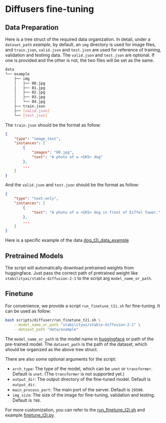 # Diffusers fine-tuning

## Data Preparation

Here is a tree struct of the required data organization. In detail, under a `dataset_path` *example*, by default, an `img` directory is used for image files, and `train.json`, `valid.json` and `test.json` are used for reference of training, validation and testinig data. The `valid.json` and `test.json` are optional. If one is provided and the other is not, the two files will be set as the same.

```bash
data
└── example
    ├── img
    │   ├── 00.jpg
    │   ├── 01.jpg
    │   ├── 02.jpg
    │   ├── 03.jpg
    │   └── 04.jpg
    ├── train.json
    ├── [valid.json]
    └── [test.json]
```

The `train.json` should be the format as follow:

```json
{
    "type": "image_text",
    "instances": [
        {
            "images": "00.jpg",
            "text": "A photo of a <SKS> dog"
        },
        ...
    ]
}
```

And the `valid.json` and `test.json` should be the format as follow:

```json
{
    "type": "text-only",
    "instances": [
        {
            "text": "A photo of a <SKS> dog in front of Eiffel Tower."
        },
        ...
    ]
}
```

Here is a specific example of the data [dog_t2i_data_example](https://drive.google.com/drive/folders/106ahvIrXbiuZMBw0NuOTjY0vnM_xXARW?usp=sharing)

## Pretrained Models

The script will automatically download pretrained weights from huggingface. Just pass the correct path of pretrained weight like `stabilityai/stable-diffusion-2-1` to the script arg `model_name_or_path`.

## Finetune

For convenience, we provide a script `run_finetune_t2i.sh` for fine-tuning. It can be used as follow:

```bash
bash scripts/diffuser/run_finetune_t2i.sh \
    --model_name_or_path "stabilityai/stable-diffusion-2-1" \
    --dataset_path "data/example"
```

The `model_name_or_path` is the model name in [huggingface](https://huggingface.co/) or path of the pre-trained model. The `dataset_path` is the path of the dataset, which should be organized as the above tree struct.

There are also some optional arguments for the script:

- `arch_type`: The type of the model, which can be `unet` or `transformer`. Default is `unet`. (The `transformer` is not supported yet.)
- `output_dir`: The output directory of the fine-tuned model. Default is `output_dir`.
- `main_process_port`: The main port of the server. Default is `29500`.
- `img_size`: The size of the image for fine-tuning, validation and testing. Default is `768`.

For more customization, you can refer to the [run_finetune_t2i.sh](./run_finetune_t2i.sh) and  example [finetune_t2i.py](../../examples/finetune_t2i.py).
